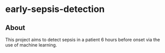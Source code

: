 # early-sepsis-detection

## About
This project aims to detect sepsis in a patient 6 hours before onset 
via the use of machine learning. 
